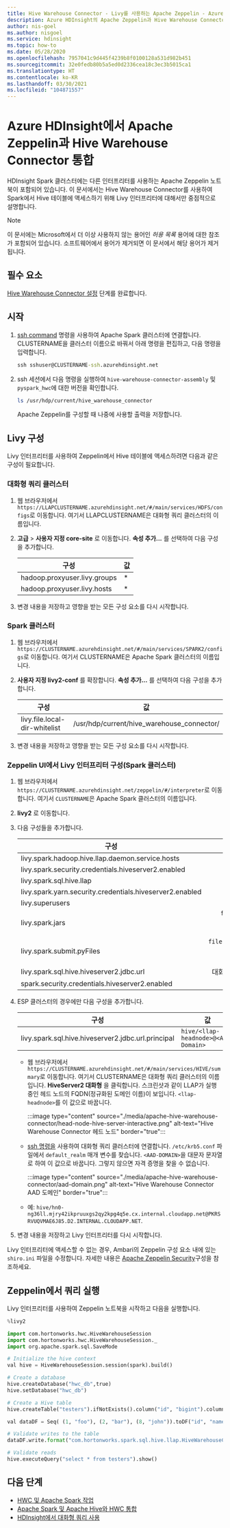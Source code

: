 ```yaml
---
title: Hive Warehouse Connector - Livy를 사용하는 Apache Zeppelin - Azure HDInsight
description: Azure HDInsight의 Apache Zeppelin과 Hive Warehouse Connector를 통합하는 방법에 대해 알아봅니다.
author: nis-goel
ms.author: nisgoel
ms.service: hdinsight
ms.topic: how-to
ms.date: 05/28/2020
ms.openlocfilehash: 7957041c9d445f4239b8f0100128a531d982b451
ms.sourcegitcommit: 32e0fedb80b5a5ed0d2336cea18c3ec3b5015ca1
ms.translationtype: HT
ms.contentlocale: ko-KR
ms.lasthandoff: 03/30/2021
ms.locfileid: "104871557"
---
```

# <a name="integrate-apache-zeppelin-with-hive-warehouse-connector-in-azure-hdinsight"></a>Azure HDInsight에서 Apache Zeppelin과 Hive Warehouse Connector 통합

HDInsight Spark 클러스터에는 다른 인터프리터를 사용하는 Apache Zeppelin 노트북이 포함되어 있습니다. 이 문서에서는 Hive Warehouse Connector를 사용하여 Spark에서 Hive 테이블에 액세스하기 위해 Livy 인터프리터에 대해서만 중점적으로 설명합니다.

> [!NOTE]
> 이 문서에는 Microsoft에서 더 이상 사용하지 않는 용어인 *허용 목록* 용어에 대한 참조가 포함되어 있습니다. 소프트웨어에서 용어가 제거되면 이 문서에서 해당 용어가 제거됩니다.

## <a name="prerequisite"></a>필수 요소

[Hive Warehouse Connector 설정](apache-hive-warehouse-connector.md#hive-warehouse-connector-setup) 단계를 완료합니다.

## <a name="getting-started"></a>시작

1. [ssh command](../hdinsight-hadoop-linux-use-ssh-unix.md) 명령을 사용하여 Apache Spark 클러스터에 연결합니다. CLUSTERNAME을 클러스터 이름으로 바꿔서 아래 명령을 편집하고, 다음 명령을 입력합니다.

    ```cmd
    ssh sshuser@CLUSTERNAME-ssh.azurehdinsight.net
    ```

1. ssh 세션에서 다음 명령을 실행하여 `hive-warehouse-connector-assembly` 및 `pyspark_hwc`에 대한 버전을 확인합니다.

    ```bash
    ls /usr/hdp/current/hive_warehouse_connector
    ```

    Apache Zeppelin를 구성할 때 나중에 사용할 출력을 저장합니다.

## <a name="configure-livy"></a>Livy 구성

Livy 인터프리터를 사용하여 Zeppelin에서 Hive 테이블에 액세스하려면 다음과 같은 구성이 필요합니다.

### <a name="interactive-query-cluster"></a>대화형 쿼리 클러스터

1. 웹 브라우저에서 `https://LLAPCLUSTERNAME.azurehdinsight.net/#/main/services/HDFS/configs`로 이동합니다. 여기서 LLAPCLUSTERNAME은 대화형 쿼리 클러스터의 이름입니다.

1. **고급** > **사용자 지정 core-site** 로 이동합니다. **속성 추가...** 를 선택하여 다음 구성을 추가합니다.

    | 구성                 | 값 |
    | ----------------------------- |-------|
    | hadoop.proxyuser.livy.groups  | *     |
    | hadoop.proxyuser.livy.hosts   | *     |

1. 변경 내용을 저장하고 영향을 받는 모든 구성 요소를 다시 시작합니다.

### <a name="spark-cluster"></a>Spark 클러스터

1. 웹 브라우저에서 `https://CLUSTERNAME.azurehdinsight.net/#/main/services/SPARK2/configs`로 이동합니다. 여기서 CLUSTERNAME은 Apache Spark 클러스터의 이름입니다.

1. **사용자 지정 livy2-conf** 를 확장합니다. **속성 추가...** 를 선택하여 다음 구성을 추가합니다.

    | 구성                 | 값                                      |
    | ----------------------------- |------------------------------------------  |
    | livy.file.local-dir-whitelist | /usr/hdp/current/hive_warehouse_connector/ |

1. 변경 내용을 저장하고 영향을 받는 모든 구성 요소를 다시 시작합니다.

### <a name="configure-livy-interpreter-in-zeppelin-ui-spark-cluster"></a>Zeppelin UI에서 Livy 인터프리터 구성(Spark 클러스터)

1. 웹 브라우저에서 `https://CLUSTERNAME.azurehdinsight.net/zeppelin/#/interpreter`로 이동합니다. 여기서 `CLUSTERNAME`은 Apache Spark 클러스터의 이름입니다.

1. **livy2** 로 이동합니다.

1. 다음 구성들을 추가합니다.

    | 구성                 | 값                                      |
    | ----------------------------- |:------------------------------------------:|
    | livy.spark.hadoop.hive.llap.daemon.service.hosts | @llap0 |
    | livy.spark.security.credentials.hiveserver2.enabled | true |
    | livy.spark.sql.hive.llap | true |
    | livy.spark.yarn.security.credentials.hiveserver2.enabled | true |
    | livy.superusers | livy,zeppelin |
    | livy.spark.jars | `file:///usr/hdp/current/hive_warehouse_connector/hive-warehouse-connector-assembly-VERSION.jar`.<br>VERSION을 앞부분의 [시작](#getting-started)에서 가져온 값으로 바꿉니다. |
    | livy.spark.submit.pyFiles | `file:///usr/hdp/current/hive_warehouse_connector/pyspark_hwc-VERSION.zip`.<br>VERSION을 앞부분의 [시작](#getting-started)에서 가져온 값으로 바꿉니다. |
    | livy.spark.sql.hive.hiveserver2.jdbc.url | 대화형 쿼리 클러스터의 HiveServer2 대화형 JDBC URL로 설정합니다. |
    | spark.security.credentials.hiveserver2.enabled | true |

1. ESP 클러스터의 경우에만 다음 구성을 추가합니다.

    | 구성| 값|
    |---|---|
    | livy.spark.sql.hive.hiveserver2.jdbc.url.principal | `hive/<llap-headnode>@<AAD-Domain>` |

    * 웹 브라우저에서 `https://CLUSTERNAME.azurehdinsight.net/#/main/services/HIVE/summary`로 이동합니다. 여기서 CLUSTERNAME은 대화형 쿼리 클러스터의 이름입니다. **HiveServer2 대화형** 을 클릭합니다. 스크린샷과 같이 LLAP가 실행 중인 헤드 노드의 FQDN(정규화된 도메인 이름)이 보입니다. `<llap-headnode>`를 이 값으로 바꿉니다.

        :::image type="content" source="./media/apache-hive-warehouse-connector/head-node-hive-server-interactive.png" alt-text="Hive Warehouse Connector 헤드 노드" border="true":::

    * [ssh 명령을](../hdinsight-hadoop-linux-use-ssh-unix.md) 사용하여 대화형 쿼리 클러스터에 연결합니다. `/etc/krb5.conf` 파일에서 `default_realm` 매개 변수를 찾습니다. `<AAD-DOMAIN>`을 대문자 문자열로 하여 이 값으로 바꿉니다. 그렇지 않으면 자격 증명을 찾을 수 없습니다.

        :::image type="content" source="./media/apache-hive-warehouse-connector/aad-domain.png" alt-text="Hive Warehouse Connector AAD 도메인" border="true":::

    * 예: `hive/hn0-ng36ll.mjry42ikpruuxgs2qy2kpg4q5e.cx.internal.cloudapp.net@PKRSRVUQVMAE6J85.D2.INTERNAL.CLOUDAPP.NET`.

1. 변경 내용을 저장하고 Livy 인터프리터를 다시 시작합니다.

Livy 인터프리터에 액세스할 수 없는 경우, Ambari의 Zeppelin 구성 요소 내에 있는 `shiro.ini` 파일을 수정합니다. 자세한 내용은 [Apache Zeppelin Security](https://docs.cloudera.com/HDPDocuments/HDP3/HDP-3.0.1/configuring-zeppelin-security/content/enabling_access_control_for_interpreter__configuration__and_credential_settings.html)구성을 참조하세요.  


## <a name="running-queries-in-zeppelin"></a>Zeppelin에서 쿼리 실행 

Livy 인터프리터를 사용하여 Zeppelin 노트북을 시작하고 다음을 실행합니다.

```python
%livy2

import com.hortonworks.hwc.HiveWarehouseSession
import com.hortonworks.hwc.HiveWarehouseSession._
import org.apache.spark.sql.SaveMode

# Initialize the hive context
val hive = HiveWarehouseSession.session(spark).build()

# Create a database
hive.createDatabase("hwc_db",true)
hive.setDatabase("hwc_db")

# Create a Hive table
hive.createTable("testers").ifNotExists().column("id", "bigint").column("name", "string").create()

val dataDF = Seq( (1, "foo"), (2, "bar"), (8, "john")).toDF("id", "name")

# Validate writes to the table
dataDF.write.format("com.hortonworks.spark.sql.hive.llap.HiveWarehouseConnector").mode("append").option("table", "hwc_db.testers").save()

# Validate reads
hive.executeQuery("select * from testers").show()

```

## <a name="next-steps"></a>다음 단계

* [HWC 및 Apache Spark 작업](./apache-hive-warehouse-connector-operations.md)
* [Apache Spark 및 Apache Hive와 HWC 통합](./apache-hive-warehouse-connector.md)
* [HDInsight에서 대화형 쿼리 사용](./apache-interactive-query-get-started.md)
